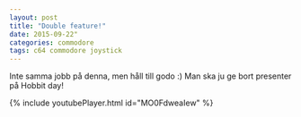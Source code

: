 ```yaml
---
layout: post
title: "Double feature!"
date: 2015-09-22"
categories: commodore
tags: c64 commodore joystick
---
```

Inte samma jobb på denna, men håll till godo :) Man ska ju ge bort presenter på Hobbit day!

{% include youtubePlayer.html id="MO0FdweaIew" %}

